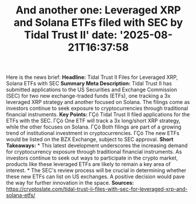 ﻿---
title: "And another one: Leveraged XRP and Solana ETFs filed with SEC by Tidal Trust II'
date: '2025-08-21T16:37:58"
category: "Markets"
summary: ""
slug: "and another one leveraged xrp and solana etfs filed with sec"
source_urls:
  - "https://cryptoslate.com/tidal-trust-ii-files-with-sec-for-leveraged-xrp-and-solana-etfs/"
seo:
  title: "And another one: Leveraged XRP and Solana ETFs filed with SEC by Tidal Trust II | Hash n Hedge'
  description: '"
  keywords: ["news", "markets", "brief"]
---
Here is the news brief:  **Headline:** Tidal Trust II Files for Leveraged XRP, Solana ETFs with SEC  **Summary Meta Description:** Tidal Trust II has submitted applications to the US Securities and Exchange Commission (SEC) for two new exchange-traded funds (ETFs), one tracking a 3x leveraged XRP strategy and another focused on Solana. The filings come as investors continue to seek exposure to cryptocurrencies through traditional financial instruments.  **Key Points:**  ΓÇó Tidal Trust II filed applications for the ETFs with the SEC. ΓÇó One ETF will track a 3x long/short XRP strategy, while the other focuses on Solana. ΓÇó Both filings are part of a growing trend of institutional investment in cryptocurrencies. ΓÇó The new ETFs would be listed on the BZX Exchange, subject to SEC approval.  **Short Takeaways:**  * This latest development underscores the increasing demand for cryptocurrency exposure through traditional financial instruments. As investors continue to seek out ways to participate in the crypto market, products like these leveraged ETFs are likely to remain a key area of interest. * The SEC's review process will be crucial in determining whether these new ETFs can list on US exchanges. A positive decision would pave the way for further innovation in the space.  **Sources:**  https://cryptoslate.com/tidal-trust-ii-files-with-sec-for-leveraged-xrp-and-solana-etfs/ 
